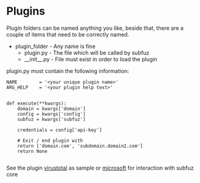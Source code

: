 
# Plugins

Plugin folders can be named anything you like, beside that, there are a couple of items that need to be correctly named.

* plugin_folder - Any name is fine
  * plugin.py - The file which will be called by subfuz
  * __init\__.py  - File must exist in order to load the plugin

plugin.py must contain the following information:
```
NAME        = '<your unique plugin name>'
ARG_HELP    = '<your plugin help text>'


def execute(**kwargs):
    domain = kwargs['domain']
    config = kwargs['config']
    subfuz = kwargs['subfuz']
    
    credentials = config['api-key']

    # Exit / end plugin with
    return ['domain.com', 'subdomain.domain2.com']
    return None
    
```
See the plugin [virustotal](virustotal/plugin.py) as sample
or [microsoft](microsoft/plugin.py) for interaction with subfuz core